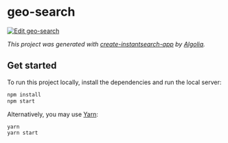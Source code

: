 # geo-search

[![Edit geo-search](https://codesandbox.io/static/img/play-codesandbox.svg)](https://codesandbox.io/s/github/algolia/doc-code-samples/tree/master/react-instantsearch-hooks/geo-search)

_This project was generated with [create-instantsearch-app](https://github.com/algolia/create-instantsearch-app) by [Algolia](https://algolia.com)._

## Get started

To run this project locally, install the dependencies and run the local server:

```sh
npm install
npm start
```

Alternatively, you may use [Yarn](https://http://yarnpkg.com/):

```sh
yarn
yarn start
```
